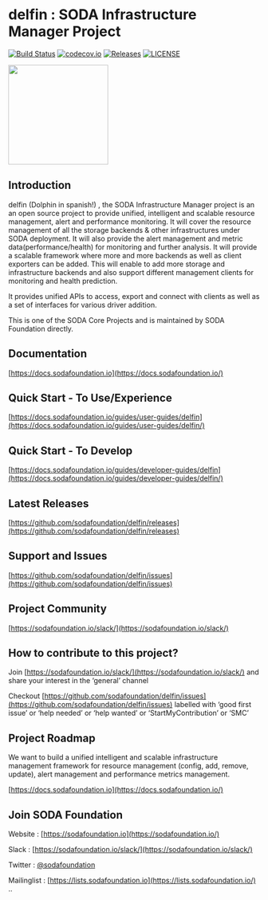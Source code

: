 # delfin : SODA Infrastructure Manager Project
[![Build Status](https://travis-ci.com/sodafoundation/delfin.svg?branch=master)](https://travis-ci.com/sodafoundation/delfin)
[![codecov.io](https://codecov.io/github/sodafoundation/delfin/coverage.svg?branch=master)](https://codecov.io/github/sodafoundation/delfin?branch=master)
[![Releases](https://img.shields.io/github/release/sodafoundation/delfin/all.svg?style=flat-square)](https://github.com/sodafoundation/delfin/releases)
[![LICENSE](https://img.shields.io/github/license/sodafoundation/delfin.svg?style=flat-square)](https://github.com/sodafoundation/delfin/blob/master/LICENSE)

<img src="https://sodafoundation.io/wp-content/uploads/2020/01/SODA_logo_outline_color_800x800.png" width="200" height="200">

## Introduction

delfin (Dolphin in spanish!) , the SODA Infrastructure Manager project is an an open source project to provide unified, intelligent and scalable resource management, alert and performance monitoring. It will cover the resource management of all the storage backends & other infrastructures under SODA deployment. It will also provide the alert management and metric data(performance/health) for monitoring and further analysis. It will provide a scalable framework where more and more backends as well as client exporters can be added. This will enable to add more storage and infrastructure backends and also support different management clients for monitoring and health prediction.

It provides unified APIs to access, export and connect with clients as well as a set of interfaces for various driver addition.

This is one of the SODA Core Projects and is maintained by SODA Foundation directly.

## Documentation

[https://docs.sodafoundation.io](https://docs.sodafoundation.io/)

## Quick Start - To Use/Experience

[https://docs.sodafoundation.io/guides/user-guides/delfin](https://docs.sodafoundation.io/guides/user-guides/delfin/)

## Quick Start - To Develop

[https://docs.sodafoundation.io/guides/developer-guides/delfin](https://docs.sodafoundation.io/guides/developer-guides/delfin/)

## Latest Releases

[https://github.com/sodafoundation/delfin/releases](https://github.com/sodafoundation/delfin/releases)

## Support and Issues

[https://github.com/sodafoundation/delfin/issues](https://github.com/sodafoundation/delfin/issues)

## Project Community

[https://sodafoundation.io/slack/](https://sodafoundation.io/slack/)

## How to contribute to this project?

Join [https://sodafoundation.io/slack/](https://sodafoundation.io/slack/) and share your interest in the ‘general’ channel

Checkout [https://github.com/sodafoundation/delfin/issues](https://github.com/sodafoundation/delfin/issues) labelled with ‘good first issue’ or ‘help needed’ or ‘help wanted’ or ‘StartMyContribution’ or ‘SMC’

## Project Roadmap

We want to build a unified intelligent and scalable infrastructure management framework for resource management (config, add, remove, update), alert management and performance metrics management.
  
[https://docs.sodafoundation.io](https://docs.sodafoundation.io/)

## Join SODA Foundation

Website : [https://sodafoundation.io](https://sodafoundation.io/)

Slack  : [https://sodafoundation.io/slack/](https://sodafoundation.io/slack/)

Twitter  : [@sodafoundation](https://twitter.com/sodafoundation)

Mailinglist  : [https://lists.sodafoundation.io](https://lists.sodafoundation.io/)
..
